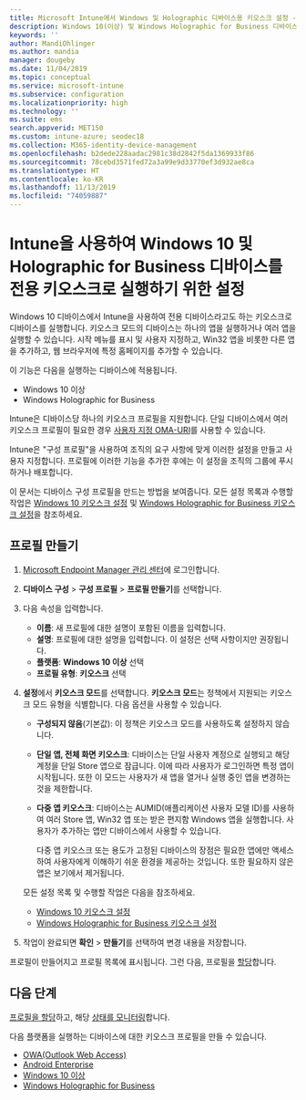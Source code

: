 ```yaml
---
title: Microsoft Intune에서 Windows 및 Holographic 디바이스용 키오스크 설정 - Azure | Microsoft Docs
description: Windows 10(이상) 및 Windows Holographic for Business 디바이스를 단일 앱 및 다중 앱 키오스크로 구성하고, 시작 메뉴를 사용자 지정하고, 앱을 추가하고, 작업 표시줄을 표시하고, Microsoft Intune에서 웹 브라우저를 구성합니다.
keywords: ''
author: MandiOhlinger
ms.author: mandia
manager: dougeby
ms.date: 11/04/2019
ms.topic: conceptual
ms.service: microsoft-intune
ms.subservice: configuration
ms.localizationpriority: high
ms.technology: ''
ms.suite: ems
search.appverid: MET150
ms.custom: intune-azure; seodec18
ms.collection: M365-identity-device-management
ms.openlocfilehash: b2dede228aadac2981c38d2842f5da1369933f86
ms.sourcegitcommit: 78cebd3571fed72a3a99e9d33770ef3d932ae8ca
ms.translationtype: HT
ms.contentlocale: ko-KR
ms.lasthandoff: 11/13/2019
ms.locfileid: "74059887"
---
```

# <a name="windows-10-and-windows-holographic-for-business-device-settings-to-run-as-a-dedicated-kiosk-using-intune"></a>Intune을 사용하여 Windows 10 및 Holographic for Business 디바이스를 전용 키오스크로 실행하기 위한 설정

Windows 10 디바이스에서 Intune을 사용하여 전용 디바이스라고도 하는 키오스크로 디바이스를 실행합니다. 키오스크 모드의 디바이스는 하나의 앱을 실행하거나 여러 앱을 실행할 수 있습니다. 시작 메뉴를 표시 및 사용자 지정하고, Win32 앱을 비롯한 다른 앱을 추가하고, 웹 브라우저에 특정 홈페이지를 추가할 수 있습니다. 

이 기능은 다음을 실행하는 디바이스에 적용됩니다.

- Windows 10 이상
- Windows Holographic for Business

Intune은 디바이스당 하나의 키오스크 프로필을 지원합니다. 단일 디바이스에서 여러 키오스크 프로필이 필요한 경우 [사용자 지정 OMA-URI](custom-settings-windows-10.md)를 사용할 수 있습니다.

Intune은 "구성 프로필"을 사용하여 조직의 요구 사항에 맞게 이러한 설정을 만들고 사용자 지정합니다. 프로필에 이러한 기능을 추가한 후에는 이 설정을 조직의 그룹에 푸시하거나 배포합니다.

이 문서는 디바이스 구성 프로필을 만드는 방법을 보여줍니다. 모든 설정 목록과 수행할 작업은 [Windows 10 키오스크 설정](kiosk-settings-windows.md) 및 [Windows Holographic for Business 키오스크 설정](kiosk-settings-holographic.md)을 참조하세요.

## <a name="create-the-profile"></a>프로필 만들기

1. [Microsoft Endpoint Manager 관리 센터](https://go.microsoft.com/fwlink/?linkid=2109431)에 로그인합니다.
2. **디바이스 구성** > **구성 프로필** > **프로필 만들기**를 선택합니다.
3. 다음 속성을 입력합니다.

   - **이름**: 새 프로필에 대한 설명이 포함된 이름을 입력합니다.
   - **설명**: 프로필에 대한 설명을 입력합니다. 이 설정은 선택 사항이지만 권장됩니다.
   - **플랫폼**: **Windows 10 이상** 선택
   - **프로필 유형**: **키오스크** 선택

4. **설정**에서 **키오스크 모드**를 선택합니다. **키오스크 모드**는 정책에서 지원되는 키오스크 모드 유형을 식별합니다. 다음 옵션을 사용할 수 있습니다.

    - **구성되지 않음**(기본값): 이 정책은 키오스크 모드를 사용하도록 설정하지 않습니다.
    - **단일 앱, 전체 화면 키오스크**: 디바이스는 단일 사용자 계정으로 실행되고 해당 계정을 단일 Store 앱으로 잠급니다. 이에 따라 사용자가 로그인하면 특정 앱이 시작됩니다. 또한 이 모드는 사용자가 새 앱을 열거나 실행 중인 앱을 변경하는 것을 제한합니다.
    - **다중 앱 키오스크**: 디바이스는 AUMID(애플리케이션 사용자 모델 ID)를 사용하여 여러 Store 앱, Win32 앱 또는 받은 편지함 Windows 앱을 실행합니다. 사용자가 추가하는 앱만 디바이스에서 사용할 수 있습니다.

        다중 앱 키오스크 또는 용도가 고정된 디바이스의 장점은 필요한 앱에만 액세스하여 사용자에게 이해하기 쉬운 환경을 제공하는 것입니다. 또한 필요하지 않은 앱은 보기에서 제거됩니다.

    모든 설정 목록 및 수행할 작업은 다음을 참조하세요.
      - [Windows 10 키오스크 설정](kiosk-settings-windows.md)
      - [Windows Holographic for Business 키오스크 설정](kiosk-settings-holographic.md)

5. 작업이 완료되면 **확인** > **만들기**를 선택하여 변경 내용을 저장합니다.

프로필이 만들어지고 프로필 목록에 표시됩니다. 그런 다음, 프로필을 [할당](device-profile-assign.md)합니다.

## <a name="next-steps"></a>다음 단계

[프로필을 할당](device-profile-assign.md)하고, 해당 [상태를 모니터링](device-profile-monitor.md)합니다.

다음 플랫폼을 실행하는 디바이스에 대한 키오스크 프로필을 만들 수 있습니다.
- [OWA(Outlook Web Access)](device-restrictions-android.md#kiosk)
- [Android Enterprise](device-restrictions-android-for-work.md#dedicated-device-settings)
- [Windows 10 이상](kiosk-settings-windows.md)
- [Windows Holographic for Business](kiosk-settings-holographic.md)
